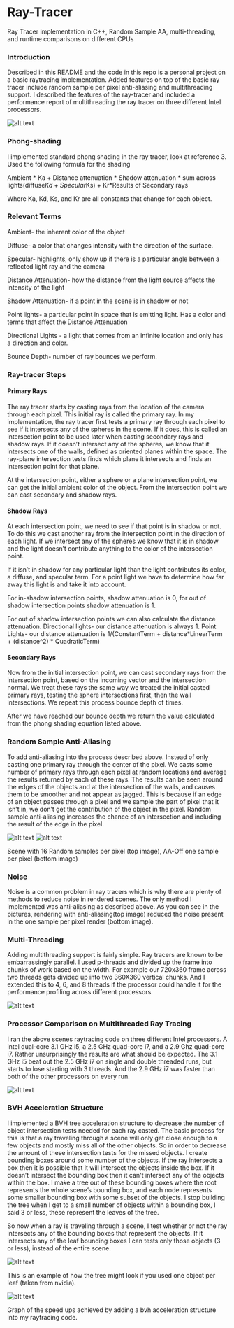 # Ray-Tracer
Ray Tracer implementation in C++, Random Sample AA, multi-threading, and runtime comparisons on different CPUs

### Introduction

Described in this README and the code in this repo is a personal project on a basic raytracing implementation.
Added features on top of the basic ray tracer include random sample per pixel anti-aliasing and multithreading support. 
I described the features of the ray-tracer and included a performance report of multithreading the ray tracer on three different Intel processors.

![alt text](https://raw.githubusercontent.com/boonemiller/Ray-Tracer/master/RayTracer/16AA.bmp)

### Phong-shading

I implemented standard phong shading in the ray tracer, look at reference 3. Used the following formula for the shading

Ambient * Ka + Distance attenuation * Shadow attenuation * sum across lights(diffuse*Kd + Specular*Ks) + Kr*Results of Secondary rays	 

Where Ka, Kd, Ks, and Kr are all constants that change for each object.

### Relevant Terms

Ambient- the inherent color of the object

Diffuse- a color that changes intensity with the direction of the surface.

Specular- highlights, only show up if there is a particular angle between a reflected light ray and the camera

Distance Attenuation- how the distance from the light source affects the intensity of the light

Shadow Attenuation- if a point in the scene is in shadow or not

Point lights- a particular point in space that is emitting light. Has a color and terms that affect the Distance Attenuation

Directional Lights - a light that comes from an infinite location and only has a direction and color.

Bounce Depth- number of ray bounces we perform.

### Ray-tracer Steps

#### Primary Rays
The ray tracer starts by casting rays from the location of the camera through each pixel. This initial ray is called the primary ray. 
In my implementation, the ray tracer first tests a primary ray through each pixel to see if it intersects any of the spheres in the scene. 
If it does, this is called an intersection point to be used later when casting secondary rays and shadow rays. 
If it doesn’t intersect any of the spheres, we know that it intersects one of the walls, defined as oriented planes within the space. 
The ray-plane intersection tests finds which plane it intersects and finds an intersection point for that plane.   

At the intersection point, either a sphere or a plane intersection point, we can get the initial ambient color of the object. From the intersection point we can cast secondary and shadow rays. 

#### Shadow Rays
At each intersection point, we need to see if that point is in shadow or not. To do this we cast another ray from the intersection point in the direction of each light. If we intersect any of the spheres we know that it is in shadow and the light doesn’t contribute anything to the color of the intersection point. 

If it isn’t in shadow for any particular light than the light contributes its color, a diffuse, and specular term. For a point light we have to determine how far away this light is and take it into account.

For in-shadow intersection points, shadow attenuation is 0, for out of shadow intersection points shadow attenuation is 1. 

For out of shadow intersection points we can also calculate the distance attenuation.
Directional lights- our distance attenuation is always 1. 
Point Lights- our distance attenuation is 1/(ConstantTerm + distance*LinearTerm + (distance^2) * QuadraticTerm)

#### Secondary Rays
Now from the initial intersection point, we can cast secondary rays from the intersection point, based on the incoming vector and the intersection normal. We treat these rays the same way we treated the initial casted primary rays, testing the sphere intersections first, then the wall intersections. We repeat this process bounce depth of times. 


After we have reached our bounce depth we return the value calculated from the phong shading equation listed above.

### Random Sample Anti-Aliasing

To add anti-aliasing into the process described above. Instead of only casting one primary ray through the center of the pixel. We casts some number of primary rays through each pixel at random locations and average the results returned by each of these rays. The results can be seen around the edges of the objects and at the intersection of the walls, and causes them to be smoother and not appear as jagged. This is because if an edge of an object passes through a pixel and we sample the part of pixel that it isn’t in, we don’t get the contribution of the object in the pixel. Random sample anti-aliasing increases the chance of an intersection and including the result of the edge in the pixel.


![alt text](https://raw.githubusercontent.com/boonemiller/Ray-Tracer/master/RayTracer/16AA.bmp)
![alt text](https://raw.githubusercontent.com/boonemiller/Ray-Tracer/master/RayTracer/AAOFF.bmp)

Scene with 16 Random samples per pixel (top image), AA-Off one sample per pixel (bottom image) 

### Noise

Noise is a common problem in ray tracers which is why there are plenty of methods to reduce noise in rendered scenes. The only method I implemented was anti-aliasing as described above. As you can see in the pictures, rendering with anti-aliasing(top image) reduced the noise present in the one sample per pixel render (bottom image).

### Multi-Threading 

Adding multithreading support is fairly simple. Ray tracers are known to be embarrassingly parallel. I used p-threads and divided up the frame into chunks of work based on the width. For example our 720x360 frame across two threads gets divided up into two 360X360 vertical chunks. And I extended this to 4, 6, and 8 threads if the processor could handle it for the performance profiling across different processors.


![alt text](https://raw.githubusercontent.com/boonemiller/Ray-Tracer/master/RayTracer/profiledScene.bmp)

### Processor Comparison on Multithreaded Ray Tracing

I ran the above scenes raytracing code on three different Intel processors. A intel dual-core 3.1 GHz i5, a 2.5 GHz quad-core i7, and a 2.9 Ghz quad-core i7. Rather unsurprisingly the results are what should be expected. The 3.1 GHz i5 beat out the 2.5 GHz i7 on single and double threaded runs, but starts to lose starting with 3 threads. And the 2.9 GHz i7 was faster than both of the other processors on every run.

![alt text](https://raw.githubusercontent.com/boonemiller/Ray-Tracer/master/RayTracer/CPUGraph.png)


### BVH Acceleration Structure

I implemented a BVH tree acceleration structure to decrease the number of object intersection tests needed for each ray casted. The basic process for this is that a ray traveling through a scene will only get close enough to a few objects and mostly miss all of the other objects. So in order to decrease the amount of these intersection tests for the missed objects. I create bounding boxes around some number of the objects. If the ray intersects a box then it is possible that it will intersect the objects inside the box. If it doesn’t intersect the bounding box then it can't intersect any of the objects within the box. I make a tree out of these bounding boxes where the root represents the whole scene’s bounding box, and each node represents some smaller bounding box with some subset of the objects. I stop building the tree when I get to a small number of objects within a bounding box, I said 3 or less, these represent the leaves of the tree. 

So now when a ray is traveling through a scene, I test whether or not the ray intersects any of the bounding boxes that represent the objects. If it intersects any of the leaf bounding boxes I can tests only those objects (3 or less), instead of the entire scene.

![alt text](https://raw.githubusercontent.com/boonemiller/Ray-Tracer/master/RayTracer/nvidia-bvh.png)

This is an example of how the tree might look if you used one object per leaf (taken from nvidia).


![alt text](https://raw.githubusercontent.com/boonemiller/Ray-Tracer/master/RayTracer/bvh-performance.png)

Graph of the speed ups achieved by adding a bvh acceleration structure into my raytracing code. 
